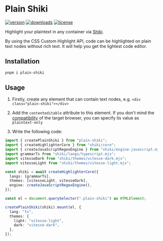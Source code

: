 # Plain Shiki

[![version](https://img.shields.io/npm/v/plain-shiki?color=32A9C3&labelColor=1B3C4A&label=npm)](https://www.npmjs.com/package/plain-shiki)
[![downloads](https://img.shields.io/npm/dm/plain-shiki?color=32A9C3&labelColor=1B3C4A&label=downloads)](https://www.npmjs.com/package/plain-shiki)
[![license](https://img.shields.io/npm/l/plain-shiki?color=32A9C3&labelColor=1B3C4A&label=license)](/LICENSE)

Highlight your plaintext in any container via [Shiki].

By using the CSS Custom Highlight API, code can be highlighted on plain text nodes without rich text. It will help you get the lightest code editor.

## Installation

```bash
pnpm i plain-shiki
```

## Usage

1. Firstly, create any element that can contain text nodes, e.g. `<div class="plain-shiki"></div>`

2. Add the `contenteditable` attribute to this element. If you don't mind the [compatibility](https://caniuse.com/?search=contenteditable) of the target browser, you can specify its value as `plaintext-only`

3. Write the following code:

```ts
import { createPlainShiki } from "plain-shiki";
import { createHighlighterCore } from "shiki/core";
import { createJavaScriptRegexEngine } from "shiki/engine-javascript.mjs";
import grammarTs from "shiki/langs/typescript.mjs";
import vitesseDark from "shiki/themes/vitesse-dark.mjs";
import vitesseLight from "shiki/themes/vitesse-light.mjs";

const shiki = await createHighlighterCore({
  langs: [grammarTs],
  themes: [vitesseLight, vitesseDark],
  engine: createJavaScriptRegexEngine(),
});

const el = document.querySelector(".plain-shiki") as HTMLElement;

createPlainShiki(shiki).mount(el, {
  lang: "ts",
  themes: {
    light: "vitesse-light",
    dark: "vitesse-dark",
  },
});
```

[Shiki]: https://shiki.style
